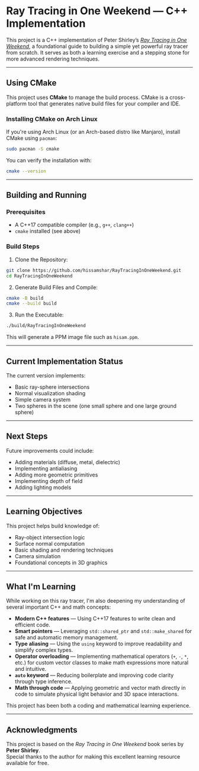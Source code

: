 # Ray Tracing in One Weekend — C++ Implementation

This project is a C++ implementation of Peter Shirley’s [*Ray Tracing in One Weekend*](https://raytracing.github.io/books/RayTracingInOneWeekend.html), a foundational guide to building a simple yet powerful ray tracer from scratch. It serves as both a learning exercise and a stepping stone for more advanced rendering techniques.

---

## Using CMake

This project uses **CMake** to manage the build process. CMake is a cross-platform tool that generates native build files for your compiler and IDE.

### Installing CMake on Arch Linux

If you're using Arch Linux (or an Arch-based distro like Manjaro), install CMake using `pacman`:

```bash
sudo pacman -S cmake
```

You can verify the installation with:

```bash
cmake --version
```

---

## Building and Running

### Prerequisites

- A C++17 compatible compiler (e.g., `g++`, `clang++`)
- `cmake` installed (see above)

### Build Steps

1. Clone the Repository:

```bash
git clone https://github.com/hissamshar/RayTracingInOneWeekend.git
cd RayTracingInOneWeekend
```

2. Generate Build Files and Compile:

```bash
cmake -B build
cmake --build build
```

3. Run the Executable:

```bash
./build/RayTracingInOneWeekend
```

This will generate a PPM image file such as `hisam.ppm`.

---

## Current Implementation Status

The current version implements:

- Basic ray-sphere intersections  
- Normal visualization shading  
- Simple camera system  
- Two spheres in the scene (one small sphere and one large ground sphere)  

---

## Next Steps

Future improvements could include:

- Adding materials (diffuse, metal, dielectric)  
- Implementing antialiasing  
- Adding more geometric primitives  
- Implementing depth of field  
- Adding lighting models  

---

## Learning Objectives

This project helps build knowledge of:

- Ray-object intersection logic  
- Surface normal computation  
- Basic shading and rendering techniques  
- Camera simulation  
- Foundational concepts in 3D graphics  

---

## What I'm Learning

While working on this ray tracer, I'm also deepening my understanding of several important C++ and math concepts:

- **Modern C++ features** — Using C++17 features to write clean and efficient code.
- **Smart pointers** — Leveraging `std::shared_ptr` and `std::make_shared` for safe and automatic memory management.
- **Type aliasing** — Using the `using` keyword to improve readability and simplify complex types.
- **Operator overloading** — Implementing mathematical operators (`+`, `-`, `*`, etc.) for custom vector classes to make math expressions more natural and intuitive.
- **`auto` keyword** — Reducing boilerplate and improving code clarity through type inference.
- **Math through code** — Applying geometric and vector math directly in code to simulate physical light behavior and 3D space interactions.

This project has been both a coding and mathematical learning experience.

---

## Acknowledgments

This project is based on the *Ray Tracing in One Weekend* book series by **Peter Shirley**.  
Special thanks to the author for making this excellent learning resource available for free.
